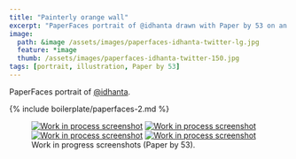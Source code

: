 ```yaml
---
title: "Painterly orange wall"
excerpt: "PaperFaces portrait of @idhanta drawn with Paper by 53 on an iPad."
image: 
  path: &image /assets/images/paperfaces-idhanta-twitter-lg.jpg 
  feature: *image
  thumb: /assets/images/paperfaces-idhanta-twitter-150.jpg
tags: [portrait, illustration, Paper by 53]
---
```


PaperFaces portrait of <a href="http://twitter.com/idhanta">@idhanta</a>.

{% include boilerplate/paperfaces-2.md %}

<figure class="half">
	<a href="{{ site.url }}/assets/images/paperfaces-idhanta-process-1-lg.jpg"><img src="{{ site.url }}/assets/images/paperfaces-idhanta-process-1-600.jpg" alt="Work in process screenshot"></a>
	<a href="{{ site.url }}/assets/images/paperfaces-idhanta-process-2-lg.jpg"><img src="{{ site.url }}/assets/images/paperfaces-idhanta-process-2-600.jpg" alt="Work in process screenshot"></a>
	<a href="{{ site.url }}/assets/images/paperfaces-idhanta-process-3-lg.jpg"><img src="{{ site.url }}/assets/images/paperfaces-idhanta-process-3-600.jpg" alt="Work in process screenshot"></a>
	<a href="{{ site.url }}/assets/images/paperfaces-idhanta-process-4-lg.jpg"><img src="{{ site.url }}/assets/images/paperfaces-idhanta-process-4-600.jpg" alt="Work in process screenshot"></a>
	<figcaption>Work in progress screenshots (Paper by 53).</figcaption>
</figure>